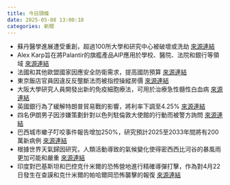 ```yaml
---
title: 今日頭條
date: 2025-05-08 13:00:18
categories: 新聞            
---
```

- 蘇丹醫學進展遭受重創，超過100所大學和研究中心被破壞或洗劫 [來源連結](https://www.theguardian.com/global-development/2025/may/08/gleaming-labs-turned-to-rubble-scientists-mourn-the-loss-of-decades-of-medical-progress-in-sudan)
- Alex Karp旨在將Palantir的旗艦產品AIP應用於學校、醫院、法院和銀行等領域 [來源連結](https://asiatimes.com/2025/05/the-most-dangerous-man-in-america-isnt-trump-its-alex-karp/)
- 法國和其他歐盟國家因應安全防衛需求，提高國防預算 [來源連結](https://www.theguardian.com/world/2025/may/08/europe-france-germany-ve-day-ceremonies-security-defence)
- 東京飯店官員因違反反壟斷法而被指控操縱房價 [來源連結](https://www.japantimes.co.jp/news/2025/05/08/japan/tokyo-hotels-warning-price-fix/)
- 大阪大學研究人員開發出新的免疫細胞療法，可用於治療急性髓性白血病 [來源連結](https://www.japantimes.co.jp/news/2025/05/08/japan/science-health/immune-cell-therapy-leukemia/)
- 英國銀行為了緩解特朗普貿易戰的影響，將利率下調至4.25% [來源連結](https://www.theguardian.com/business/2025/may/08/uk-interest-rates-cut-bank-of-england-uk-economy-trump-tariffs)
- 四名伊朗男子因涉嫌策劃針對以色列駐倫敦大使館的行動而被警方詢問 [來源連結](https://www.theguardian.com/uk-news/2025/may/08/dissidents-in-uk-warn-of-growing-iran-danger-amid-alleged-israel-embassy-plot)
- 巴西城市蠍子叮咬事件報告增加250%，研究預計2025至2033年間將有200萬新病例 [來源連結](https://www.theguardian.com/global-development/2025/may/08/scorpion-stings-rise-brazil-cities-aoe)
- 根據世界天氣歸因研究，人類活動導致的氣候變化使得密西西比河谷的暴風雨更加可能和嚴重 [來源連結](https://www.theguardian.com/us-news/2025/may/08/storms-mississippi-valley-climate-change-study)
- 印度對巴基斯坦和巴控克什米爾的恐怖營地進行精確導彈打擊，作為對4月22日發生在查謨和克什米爾的帕哈爾岡恐怖襲擊的報復 [來源連結](https://www.thehindu.com/news/national/operation-sindoor-satellite-images-reveal-extensive-damage-to-terror-camps-in-pakistans-bahawalpur-muridke/article69552124.ece)



